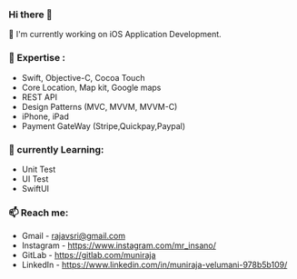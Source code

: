 ### Hi there 👋

🔭 I'm currently working on iOS Application Development.

### 🚀 Expertise :

- Swift, Objective-C, Cocoa Touch
- Core Location, Map kit, Google maps
- REST API
- Design Patterns (MVC, MVVM, MVVM-C)
- iPhone, iPad
- Payment GateWay (Stripe,Quickpay,Paypal)

### 🌱 currently Learning:

- Unit Test
- UI Test
- SwiftUI

### 📫 Reach me:

- Gmail - rajavsri@gmail.com
- Instagram - https://www.instagram.com/mr_insano/
- GitLab - https://gitlab.com/muniraja
- LinkedIn - https://www.linkedin.com/in/muniraja-velumani-978b5b109/

<!--
**MunirajaV/Munirajav** is a ✨ _special_ ✨ repository because its `README.md` (this file) appears on your GitHub profile.

Here are some ideas to get you started:

- 🔭 I’m currently working on ...
- 🌱 I’m currently learning ...
- 👯 I’m looking to collaborate on ...
- 🤔 I’m looking for help with ...
- 💬 Ask me about ...
- 📫 How to reach me: ...
- 😄 Pronouns: ...
- ⚡ Fun fact: ...
-->
